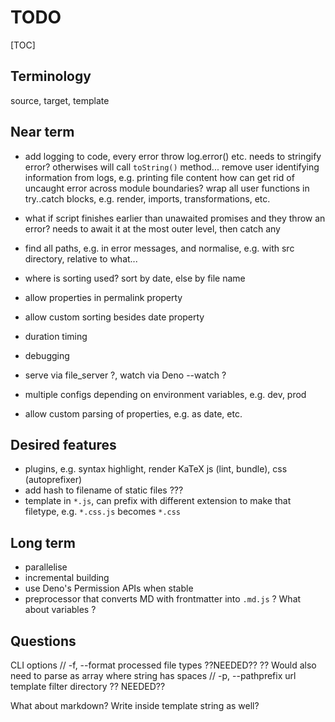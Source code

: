 # TODO

[TOC]


## Terminology

source, target, template

## Near term

- add logging to code, every error throw log.error() etc.
  needs to stringify error? otherwises will call `toString()` method...
  remove user identifying information from logs, e.g. printing file content
  how can get rid of uncaught error across module boundaries?
  wrap all user functions in try..catch blocks, e.g. render, imports, transformations, etc.
- what if script finishes earlier than unawaited promises and they throw an error?
  needs to await it at the most outer level, then catch any
- find all paths, e.g. in error messages, and normalise, e.g. with src directory, relative to what...

- where is sorting used? sort by date, else by file name
- allow properties in permalink property
- allow custom sorting besides date property
- duration timing
- debugging
- serve via file_server ?, watch via Deno --watch ?
- multiple configs depending on environment variables, e.g. dev, prod
- allow custom parsing of properties, e.g. as date, etc.

## Desired features

- plugins, e.g. syntax highlight, render KaTeX
  js (lint, bundle), css (autoprefixer)
- add hash to filename of static files ???
- template in `*.js`, can prefix with different extension to make that filetype, e.g. `*.css.js` becomes `*.css` 

## Long term

- parallelise
- incremental building
- use Deno's Permission APIs when stable
- preprocessor that converts MD with frontmatter into `.md.js` ? What about variables ?

## Questions

CLI options
// -f, --format         processed file types ??NEEDED?? ?? Would also need to parse as array where string has spaces
// -p, --pathprefix     url template filter directory ?? NEEDED??

What about markdown? Write inside template string as well?